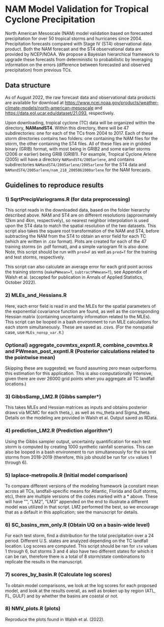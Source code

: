# NAM Model Validation for Tropical Cyclone Precipitation

North American Mesoscale (NAM) model validation based on forecasted precipitation for over 50 tropical storms and hurricanes since 2004. Precipitation forecasts compared with Stage IV (ST4) observational data product. Both the NAM forecast and the ST4 observational data are provided by NCEP/NOAA. We propose a Bayesian hierarchical framework to upgrade these forecasts from deterministic to probabilistic by leveraging information on the errors (difference between forecasted and observed precipitation) from previous TCs.

## Data structure 

As of August 2022, the raw forecast data and observational data products are available for download at https://www.ncei.noaa.gov/products/weather-climate-models/north-american-mesoscale and https://data.eol.ucar.edu/dataset/21.093, respectively. 

Upon downloading, tropical cyclone (TC) data will be organized within the directory, **NAMandST4**. Within this directory, there will be 47 subdirectories: one for each of the TCs from 2004 to 2017. Each of these storm directories contains two folders: one containing the NAM files for the storm, the other containing the ST4 files. All of these files are in gridded binary (GRIB) format, with most being in GRIB2 and some earlier storms (2006 or earlier) being GRIB (GRIB1). For example, Tropical Cyclone Arlene (2005) will have a directory `NAMandST4/2005arlene`, and contains subdirectories `NAMandST4/2005arlene/2005arlene` for the ST4 data and `NAMandST4/2005arlene/nam_218_2005061000arlene` for the NAM forecasts.

## Guidelines to reproduce results

### 1) SqrtPrecipVariograms.R (for data preprocessing)
This script reads in the downloaded data, based on the folder hierarchy described above. NAM and ST4 are on different resolutions (approximately 12km and 4km, respectively), so nearest neighbor interpolation is used upon the ST4 data to match the spatial resolution of the two datasets. This script also takes the square root transformation of the NAM and ST4, before subtracting the NAM from the ST4 to obtain an error field for each TC (which are written in .csv format). Plots are created for each of the 47 training storms (in .pdf format), and a simple variogram fit is also done. Note, this script should be run with `pred=F` as well as `pred=T` for the training and test storms, respectively.

This script can also calculate an average error for each grid point across the training storms (`makePWmean=T`, `subtractPWmean=T`), see Appendix of Walsh et al. (accepted for publication in Annals of Applied Statistics, October 2022).

### 2) MLEs_and_Hessians.R 
Here, each error field is read in and the MLEs for the spatial parameters of the exponential covariance function are found, as well as the corresponding Hessian matrix (containing uncertainty information related to the MLEs). This script can be looped in a bash environment to run MLE calculations for each storm simultaneously. These are saved as .csvs. (For the nonspatial case, use `MLEs_nonsp_var.R`.)

### Optional) aggregate_covmtxs_expntl.R, combine_covmtxs.R and PWmean_post_expntl.R (Posterior calculations related to the pointwise mean)
Skipping these are suggested; we found assuming zero mean outperforms this estimation for this application. This is also computationally intensive, given there are over 26000 grid points when you aggregate all TC landfall locations.)

### 3) GibbsSamp_LM2.R (Gibbs sampler\*)
This takes MLEs and Hessian matrices as inputs and obtains posterior draws via MCMC for each theta_i, as well as mu_theta and Sigma_theta. Details on the modeling are provided in Walsh et al. Output saved as RData.

### 4) prediction_LM2.R (Prediction algorithm\*)
Using the Gibbs sampler output, uncertainty quantification for each test storm is computed by creating 1000 synthetic rainfall scenarios. This can also be looped in a bash environment to run simultaneously for the six test storms from 2018-2019 (therefore, this job should be run for `ste` values 1 through 6). 

### 5) laplace-metropolis.R (Initial model comparison)
To compare different versions of the modeling framework (a constant mean across all TCs, landfall-specific means for Atlantic, Florida and Gulf storms, etc), there are multiple versions of the codes marked with a \* above. These will have "", "LM2", "LM3" appended on the end to illustrate a different model was utilized in that script. LM2 performed the best, so we encourage that as a default in this application; see the manuscript for details.

### 6) SC_basins_mm_only.R (Obtain UQ on a basin-wide level)
For each test storm, find a distribution for the total precipitation over a 24 period. Different U.S. states are analyzed depending on the TC landfall location. Log scores are computed. This script should be ran for `ste` values 1 through 6, but storms 3 and 4 also have two different states for which it can be ran, therefore there is a total of 8 storm/state combinations to replicate the results in the manuscript.

### 7) scores_by_basin.R (Calculate log scores)
To obtain model comparisons, we look at the log scores for each proposed model, and look at the results overall, as well as broken up by region (ATL, FL, GULF) and by whether the basins are coastal or not.

### 8) NMV_plots.R (plots)
Reproduce the plots found in Walsh et al. (2022).
